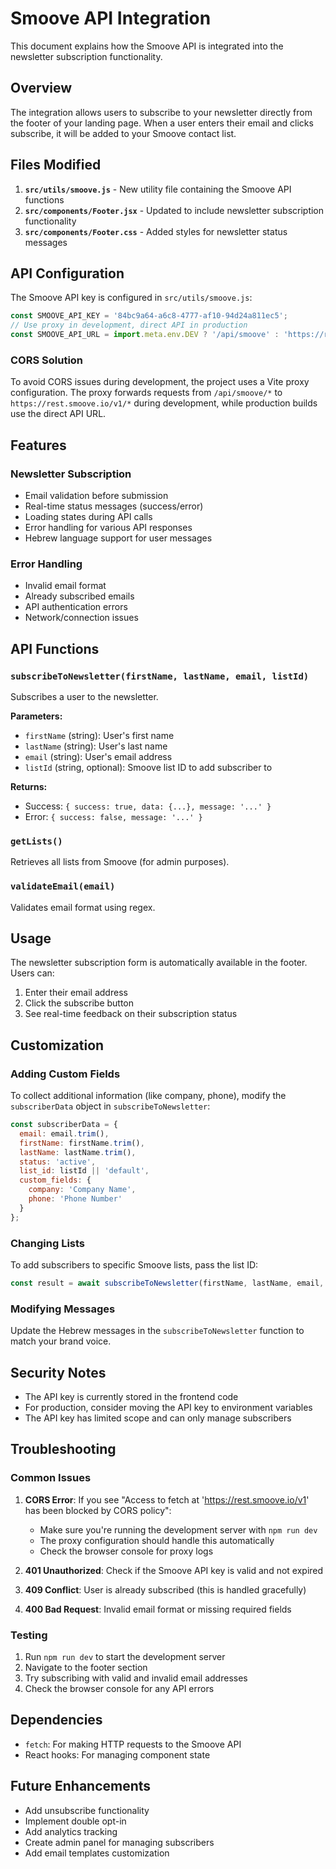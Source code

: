 # Smoove API Integration

This document explains how the Smoove API is integrated into the newsletter subscription functionality.

## Overview

The integration allows users to subscribe to your newsletter directly from the footer of your landing page. When a user enters their email and clicks subscribe, it will be added to your Smoove contact list.

## Files Modified

1. **`src/utils/smoove.js`** - New utility file containing the Smoove API functions
2. **`src/components/Footer.jsx`** - Updated to include newsletter subscription functionality
3. **`src/components/Footer.css`** - Added styles for newsletter status messages

## API Configuration

The Smoove API key is configured in `src/utils/smoove.js`:

```javascript
const SMOOVE_API_KEY = '84bc9a64-a6c8-4777-af10-94d24a811ec5';
// Use proxy in development, direct API in production
const SMOOVE_API_URL = import.meta.env.DEV ? '/api/smoove' : 'https://rest.smoove.io/v1';
```

### CORS Solution

To avoid CORS issues during development, the project uses a Vite proxy configuration. The proxy forwards requests from `/api/smoove/*` to `https://rest.smoove.io/v1/*` during development, while production builds use the direct API URL.

## Features

### Newsletter Subscription
- Email validation before submission
- Real-time status messages (success/error)
- Loading states during API calls
- Error handling for various API responses
- Hebrew language support for user messages

### Error Handling
- Invalid email format
- Already subscribed emails
- API authentication errors
- Network/connection issues

## API Functions

### `subscribeToNewsletter(firstName, lastName, email, listId)`
Subscribes a user to the newsletter.

**Parameters:**
- `firstName` (string): User's first name
- `lastName` (string): User's last name
- `email` (string): User's email address
- `listId` (string, optional): Smoove list ID to add subscriber to

**Returns:**
- Success: `{ success: true, data: {...}, message: '...' }`
- Error: `{ success: false, message: '...' }`

### `getLists()`
Retrieves all lists from Smoove (for admin purposes).

### `validateEmail(email)`
Validates email format using regex.

## Usage

The newsletter subscription form is automatically available in the footer. Users can:

1. Enter their email address
2. Click the subscribe button
3. See real-time feedback on their subscription status

## Customization

### Adding Custom Fields
To collect additional information (like company, phone), modify the `subscriberData` object in `subscribeToNewsletter`:

```javascript
const subscriberData = {
  email: email.trim(),
  firstName: firstName.trim(),
  lastName: lastName.trim(),
  status: 'active',
  list_id: listId || 'default',
  custom_fields: {
    company: 'Company Name',
    phone: 'Phone Number'
  }
};
```

### Changing Lists
To add subscribers to specific Smoove lists, pass the list ID:

```javascript
const result = await subscribeToNewsletter(firstName, lastName, email, 'your-list-id');
```

### Modifying Messages
Update the Hebrew messages in the `subscribeToNewsletter` function to match your brand voice.

## Security Notes

- The API key is currently stored in the frontend code
- For production, consider moving the API key to environment variables
- The API key has limited scope and can only manage subscribers

## Troubleshooting

### Common Issues

1. **CORS Error**: If you see "Access to fetch at 'https://rest.smoove.io/v1' has been blocked by CORS policy":
   - Make sure you're running the development server with `npm run dev`
   - The proxy configuration should handle this automatically
   - Check the browser console for proxy logs

2. **401 Unauthorized**: Check if the Smoove API key is valid and not expired
3. **409 Conflict**: User is already subscribed (this is handled gracefully)
4. **400 Bad Request**: Invalid email format or missing required fields

### Testing

1. Run `npm run dev` to start the development server
2. Navigate to the footer section
3. Try subscribing with valid and invalid email addresses
4. Check the browser console for any API errors

## Dependencies

- `fetch`: For making HTTP requests to the Smoove API
- React hooks: For managing component state

## Future Enhancements

- Add unsubscribe functionality
- Implement double opt-in
- Add analytics tracking
- Create admin panel for managing subscribers
- Add email templates customization





